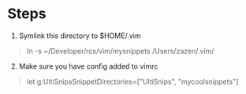 # Steps
1. Symlink this directory to $HOME/.vim
> ln -s ~/Developer/rcs/vim/mysnippets /Users/zazen/.vim/
2. Make sure you have config added to vimrc
> let g:UltiSnipsSnippetDirectories=["UltiSnips", "mycoolsnippets"]
